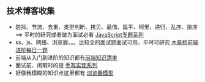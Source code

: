 ## 技术博客收集

* 防抖、节流、去重、类型判断、拷贝、最值、扁平、柯里、递归、乱序、排序 ==>  平时的研究或者做为面试必看 [JavaScript专题系列](https://github.com/mqyqingfeng/Blog/issues/53)
* ss、js、网络、浏览器。。。比较全的面试题面试可用，平时可研究 [木易杨前端进阶每日一题](https://muyiy.cn/question/)
* 前端从入门到进阶的知识都有[前端知识清单](http://www.conardli.top/blog/article/综合/【自检】前端知识清单.html)
* 面试前、闲暇时的提 [手写实现系列](https://www.weisuoke.com/fe2020/js-implement/)
* 好像我模糊的知识点这里都有 [浏览器模型](https://wangdoc.com/javascript/bom/index.html)


